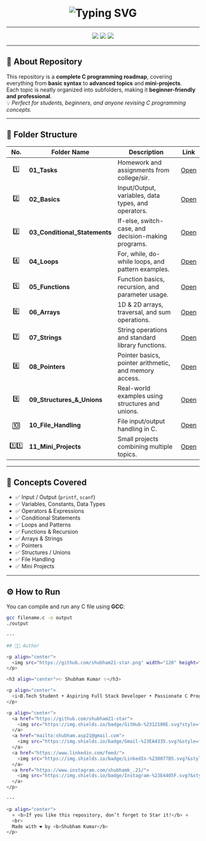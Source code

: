 <!-- 🌟 C Programming Repository by Shubham Kumar -->

<h1 align="center">
  <img src="https://readme-typing-svg.herokuapp.com?font=Fira+Code&pause=1000&color=00FFB3&center=true&vCenter=true&width=600&lines=Welcome+to+C+Programming+Repository!;Learn+Coding+from+Basics+to+Advanced;Created+by+Shubham+Kumar+💻" alt="Typing SVG" />
</h1>

---

<p align="center">
  <img src="https://img.shields.io/badge/Language-C-blue.svg?style=for-the-badge&logo=c&logoColor=white" />
  <img src="https://img.shields.io/badge/IDE-VS%20Code-0078D4?style=for-the-badge&logo=visual-studio-code&logoColor=white" />
  <img src="https://img.shields.io/badge/Platform-GitHub-black?style=for-the-badge&logo=github" />
</p>

---

## 🧭 About Repository  

This repository is a **complete C programming roadmap**, covering everything from **basic syntax** to **advanced topics** and **mini-projects**.  
Each topic is neatly organized into subfolders, making it **beginner-friendly and professional**.  
💡 *Perfect for students, beginners, and anyone revising C programming concepts.*

---

## 📂 Folder Structure  

| No. | Folder Name | Description | Link |
|:--:|--------------|-------------|------|
| 1️⃣ | **01_Tasks** | Homework and assignments from college/sir. | [Open](./01_Tasks) |
| 2️⃣ | **02_Basics** | Input/Output, variables, data types, and operators. | [Open](./02_Basics) |
| 3️⃣ | **03_Conditional_Statements** | If-else, switch-case, and decision-making programs. | [Open](./03_Conditional_Statements) |
| 4️⃣ | **04_Loops** | For, while, do-while loops, and pattern examples. | [Open](./04_Loops) |
| 5️⃣ | **05_Functions** | Function basics, recursion, and parameter usage. | [Open](./05_Functions) |
| 6️⃣ | **06_Arrays** | 1D & 2D arrays, traversal, and sum operations. | [Open](./06_Arrays) |
| 7️⃣ | **07_Strings** | String operations and standard library functions. | [Open](./07_Strings) |
| 8️⃣ | **08_Pointers** | Pointer basics, pointer arithmetic, and memory access. | [Open](./08_Pointers) |
| 9️⃣ | **09_Structures_&_Unions** | Real-world examples using structures and unions. | [Open](./09_Structures_&_Unions) |
| 🔟 | **10_File_Handling** | File input/output handling in C. | [Open](./10_File_Handling) |
| 1️⃣1️⃣ | **11_Mini_Projects** | Small projects combining multiple topics. | [Open](./11_Mini_Projects) |

---

## 🧠 Concepts Covered  

- ✅ Input / Output (`printf`, `scanf`)  
- ✅ Variables, Constants, Data Types  
- ✅ Operators & Expressions  
- ✅ Conditional Statements  
- ✅ Loops and Patterns  
- ✅ Functions & Recursion  
- ✅ Arrays & Strings  
- ✅ Pointers  
- ✅ Structures / Unions  
- ✅ File Handling  
- ✅ Mini Projects  

---

## ⚙️ How to Run  

You can compile and run any C file using **GCC**:

```bash
gcc filename.c -o output
./output

---

## 👨‍💻 Author  

<p align="center">
  <img src="https://github.com/shubham21-star.png" width="120" height="120" style="border-radius:50%; box-shadow: 0 0 10px #00ffb3;" alt="Author Profile Picture" />
</p>

<h3 align="center">✨ Shubham Kumar ✨</h3>

<p align="center">
  <i>B.Tech Student • Aspiring Full Stack Developer • Passionate C Programmer</i>
</p>

<p align="center">
  <a href="https://github.com/shubham21-star">
    <img src="https://img.shields.io/badge/GitHub-%2312100E.svg?style=for-the-badge&logo=github&logoColor=white" />
  </a>
  <a href="mailto:shubham.asp21@gmail.com">
    <img src="https://img.shields.io/badge/Gmail-%23EA4335.svg?&style=for-the-badge&logo=gmail&logoColor=white" />
  </a>
  <a href="https://www.linkedin.com/feed/">
    <img src="https://img.shields.io/badge/LinkedIn-%230077B5.svg?&style=for-the-badge&logo=linkedin&logoColor=white" />
  </a>
  <a href="https://www.instagram.com/shubhamk_.21/">
    <img src="https://img.shields.io/badge/Instagram-%23E4405F.svg?&style=for-the-badge&logo=instagram&logoColor=white" />
  </a>
</p>

---

<p align="center">
  ⭐ <b>If you like this repository, don’t forget to Star it!</b> ⭐  
  <br>
  Made with ❤️ by <b>Shubham Kumar</b>
</p>
